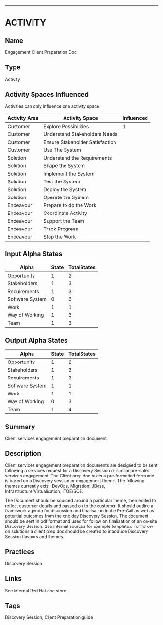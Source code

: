 ----------
# ACTIVITY
## Name
Engagement Client Preparation Doc
## Type
Activity

## Activity Spaces Influenced
Activities can only influence one activity space

| Activity Area | Activity Space | Influenced |
|---------------|----------------|------------|
|Customer|Explore Possibilities|1|
|Customer|Understand Stakeholders Needs||
|Customer|Ensure Stakeholder Satisfaction||
|Customer|Use The System||
|Solution|Understand the Requirements||
|Solution|Shape the System||
|Solution|Implement the System||
|Solution|Test the System||
|Solution|Deploy the System||
|Solution|Operate the System||
|Endeavour|Prepare to do the Work||
|Endeavour|Coordinate Activity||
|Endeavour|Support the Team||
|Endeavour|Track Progress||
|Endeavour|Stop the Work||

## Input Alpha States
Alpha | State | TotalStates
---| --- | ---
Opportunity|1|2
Stakeholders|1|3
Requirements|1|3
Software System|0|6
Work|1|1
Way of Working|1|3
Team|1|3

## Output Alpha States
Alpha | State | TotalStates
---| --- | ---
Opportunity|1|2
Stakeholders|1|3
Requirements|1|3
Software System|1|1
Work|1|1
Way of Working|0|3
Team|1|4


## Summary
Client services engagement preparation document  

## Description
Client services engagement preparation documents are designed to be sent following a services request for a Discovery Session or similar pre-sales services engagement. The Client prep doc takes a pre-formatted form and is based on a Discovery session or engagement theme. The following themes currently exist: DevOps, Migration: JBoss, Infrastructure/Virtualisation, ITOE/SOE. 

The Document should be sourced around a particular theme, then edited to reflect customer details and passed on to the customer. It should outline a framework agenda for discussion and finalisation in the Pre-Call as well as potential outcomes from the one day Discovery Session. 
The document should be sent in pdf format and used for follow on finalisation of an on-site Discovery Session. 
See internal sources for example templates. 
For follow on solutions a client prep doc should be created to introduce Discovery Session flavours and themes.   

## Practices
Discovery Session

## Links
See internal Red Hat doc store. 

## Tags
Discovery Session, Client Preparation guide
